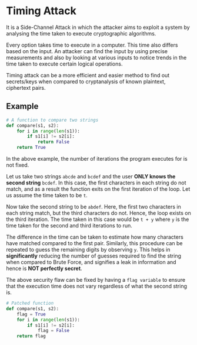 # Timing Attack

It is a Side-Channel Attack in which the attacker aims to exploit a system by analysing the time taken to execute cryptographic algorithms.

Every option takes time to execute in a computer. This time also differs based on the input. An attacker can find the input by using precise measurements and also by looking at various inputs to notice trends in the time taken to execute certain logical operations.

Timing attack can be a more efficient and easier method to find out secrets/keys when compared to cryptanalysis of known plaintext, ciphertext pairs.

## Example

```python
# A function to compare two strings
def compare(s1, s2):
    for i in range(len(s1)):
        if s1[i] != s2[i]:
            return False
    return True
```

In the above example, the number of iterations the program executes for is not fixed.

Let us take two strings `abcde` and `bcdef` and the user **ONLY knows the second string** `bcdef`. In this case, the first characters in each string do not match, and as a result the function exits on the first iteration of the loop. Let us assume the time taken to be `t`.

Now take the second string to be `abdef`. Here, the first two characters in each string match, but the third characters do not. Hence, the loop exists on the third iteration. The time taken in this case would be `t + y` where `y` is the time taken for the second and third iterations to run.

The difference in the time can be taken to estimate how many characters have matched compared to the first pair. Similarly, this procedure can be repeated to guess the remaining digits by observing `y`. This helps in **significantly** reducing the number of guesses required to find the string when compared to Brute Force, and signifies a leak in information and hence is **NOT perfectly secret**.

The above security flaw can be fixed by having a `flag variable` to ensure that the execution time does not vary regardless of what the second string is.

```python
# Patched function
def compare(s1, s2):
    flag = True
    for i in range(len(s1)):
        if s1[i] != s2[i]:
            flag = False
    return flag
```